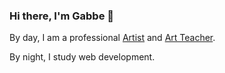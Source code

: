 ### Hi there, I'm Gabbe 👋
By day, I am a professional [Artist](https://gabbegrodin.com) and [Art Teacher](https://www.expressnews.com/news/local/article/Old-Women-paintings-artist-17526169.php).

By night, I study web development.

<!--
**gabbe-grodin/gabbe-grodin** is a ✨ _special_ ✨ repository because its `README.md` (this file) appears on your GitHub profile.

Here are some ideas to get you started:

- 🔭 I’m currently working on ...
- 🌱 I’m currently learning ...
- 👯 I’m looking to collaborate on ...
- 🤔 I’m looking for help with ...
- 💬 Ask me about ...
- 📫 How to reach me: ...
- 😄 Pronouns: ...
- ⚡ Fun fact: ...
-->
